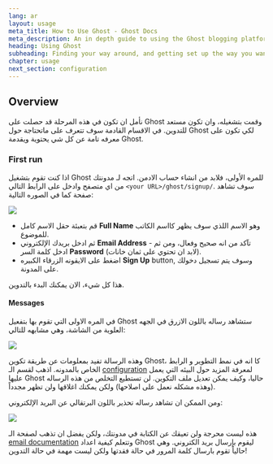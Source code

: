 ```yaml
---
lang: ar
layout: usage
meta_title: How to Use Ghost - Ghost Docs
meta_description: An in depth guide to using the Ghost blogging platform. Got Ghost but not sure how to get going? Start here!
heading: Using Ghost
subheading: Finding your way around, and getting set up the way you want
chapter: usage
next_section: configuration
---
```


## Overview <a id="overview"></a>

نأمل ان تكون في هذه المرحلة قد حصلت على Ghost وقمت بتشغيله، وان تكون مستعد للتدوين. في الاقسام القادمة سوف تتعرف على ماتحتاجة حول Ghost لكي تكون على معرفه تامة عن كل شي يحتوية ويقدمة Ghost.

### First run

اذا كنت تقوم بتشغيل Ghost للمره الأولى، فلابد من انشاء حساب الادمن. اتجه لـ مدونتك من اي متصفح وادخل على الرابط التالي <code class="path">&lt;your URL&gt;/ghost/signup/</code>. سوف تشاهد صفحة كما في الصوره التالية:

![](https://s3-eu-west-1.amazonaws.com/ghost-website-cdn/ghost-signup.png)

*   قم بتعبئة حقل الاسم كامل **Full Name** وهو الاسم اللذي سوف يظهر كااسم الكاتب للموضوع.
*    ثم ادخل بريدك الإلكتروني **Email Address** - تآكد من انه صحيح وفعال، ومن ثم ادخل كلمة السر **Password** (لابد ان تحتوي على ثمان خانات).
*   اضغط على الايقونه الزرقاء الكبيره **Sign Up** button,  وسوف يتم تسجيل دخولك على المدونة.

هذا كل شيء، الان يمكنك البدء بالتدوين.

#### Messages

في المره الاولى التي تقوم بها بتفعيل Ghost ستشاهد رساله باللون الازرق في الجهه العلوية من الشاشة، وهي مشابهه للتالي:

![](https://s3-eu-west-1.amazonaws.com/ghost-website-cdn/first-run-info.png)

وهذه الرسالة تفيد بمعلومات عن طريقة تكوين  Ghost، كا انه في نمط التطوير و الرابط الخاص بالمدونه. اذهب لقسم الـ [configuration](/usage/configuration/) لمعرفة المزيد حول البيئه التي يعمل عليها Ghost حاليا، وكيف يمكن تعديل ملف التكوين. لن تستطيع التخلص من هذه الرساله (وهذه مشكله نعمل على اصلاحها) ولكن يمكنك اغلاقها ولن تظهر مجدداً.

ومن الممكن ان تشاهد رساله تحذير باللون البرتقالي عن البريد الإلكتروني:

![](https://s3-eu-west-1.amazonaws.com/ghost-website-cdn/email-warning.png)

هذه ليست محرجة ولن تعيقك عن الكتابة في مدونتك، ولكن يفضل ان تذهب لصفحة الـ [email documentation](/mail) وتتعلم كيفية اعداد Ghost ليقوم بإرسال بريد الكتروني. وهي حالياً تقوم بارسال كلمة المرور في حالة فقدتها ولكن ليست مهمة في حالة التدوين!

